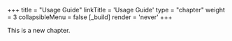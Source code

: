 +++
title = "Usage Guide"
linkTitle = 'Usage Guide'
type = "chapter"
weight = 3
collapsibleMenu = false
[_build]
  render = 'never'
+++

This is a new chapter.